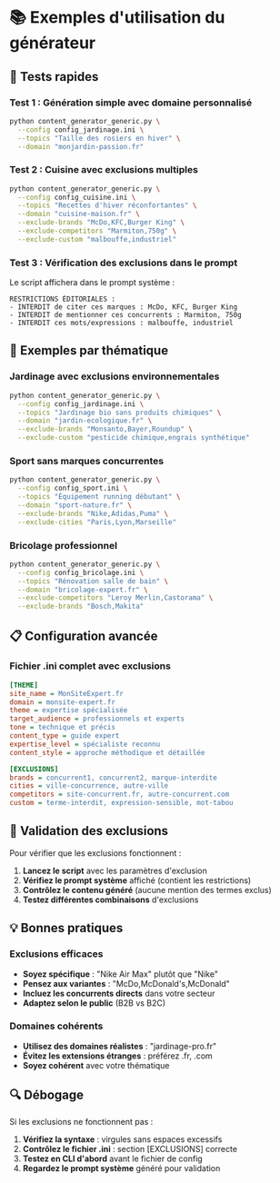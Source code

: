 # 📚 Exemples d'utilisation du générateur

## 🧪 Tests rapides

### Test 1 : Génération simple avec domaine personnalisé
```bash
python content_generator_generic.py \
  --config config_jardinage.ini \
  --topics "Taille des rosiers en hiver" \
  --domain "monjardin-passion.fr"
```

### Test 2 : Cuisine avec exclusions multiples
```bash
python content_generator_generic.py \
  --config config_cuisine.ini \
  --topics "Recettes d'hiver réconfortantes" \
  --domain "cuisine-maison.fr" \
  --exclude-brands "McDo,KFC,Burger King" \
  --exclude-competitors "Marmiton,750g" \
  --exclude-custom "malbouffe,industriel"
```

### Test 3 : Vérification des exclusions dans le prompt
Le script affichera dans le prompt système :

```
RESTRICTIONS ÉDITORIALES :
- INTERDIT de citer ces marques : McDo, KFC, Burger King
- INTERDIT de mentionner ces concurrents : Marmiton, 750g
- INTERDIT ces mots/expressions : malbouffe, industriel
```

## 🎯 Exemples par thématique

### Jardinage avec exclusions environnementales
```bash
python content_generator_generic.py \
  --config config_jardinage.ini \
  --topics "Jardinage bio sans produits chimiques" \
  --domain "jardin-ecologique.fr" \
  --exclude-brands "Monsanto,Bayer,Roundup" \
  --exclude-custom "pesticide chimique,engrais synthétique"
```

### Sport sans marques concurrentes
```bash
python content_generator_generic.py \
  --config config_sport.ini \
  --topics "Équipement running débutant" \
  --domain "sport-nature.fr" \
  --exclude-brands "Nike,Adidas,Puma" \
  --exclude-cities "Paris,Lyon,Marseille"
```

### Bricolage professionnel
```bash
python content_generator_generic.py \
  --config config_bricolage.ini \
  --topics "Rénovation salle de bain" \
  --domain "bricolage-expert.fr" \
  --exclude-competitors "Leroy Merlin,Castorama" \
  --exclude-brands "Bosch,Makita"
```

## 📋 Configuration avancée

### Fichier .ini complet avec exclusions
```ini
[THEME]
site_name = MonSiteExpert.fr
domain = monsite-expert.fr
theme = expertise spécialisée
target_audience = professionnels et experts
tone = technique et précis
content_type = guide expert
expertise_level = spécialiste reconnu
content_style = approche méthodique et détaillée

[EXCLUSIONS]
brands = concurrent1, concurrent2, marque-interdite
cities = ville-concurrence, autre-ville
competitors = site-concurrent.fr, autre-concurrent.com
custom = terme-interdit, expression-sensible, mot-tabou
```

## 🚨 Validation des exclusions

Pour vérifier que les exclusions fonctionnent :

1. **Lancez le script** avec les paramètres d'exclusion
2. **Vérifiez le prompt système** affiché (contient les restrictions)
3. **Contrôlez le contenu généré** (aucune mention des termes exclus)
4. **Testez différentes combinaisons** d'exclusions

## 💡 Bonnes pratiques

### Exclusions efficaces
- **Soyez spécifique** : "Nike Air Max" plutôt que "Nike"
- **Pensez aux variantes** : "McDo,McDonald's,McDonald"
- **Incluez les concurrents directs** dans votre secteur
- **Adaptez selon le public** (B2B vs B2C)

### Domaines cohérents
- **Utilisez des domaines réalistes** : "jardinage-pro.fr"
- **Évitez les extensions étranges** : préférez .fr, .com
- **Soyez cohérent** avec votre thématique

## 🔍 Débogage

Si les exclusions ne fonctionnent pas :

1. **Vérifiez la syntaxe** : virgules sans espaces excessifs
2. **Contrôlez le fichier .ini** : section [EXCLUSIONS] correcte
3. **Testez en CLI d'abord** avant le fichier de config
4. **Regardez le prompt système** généré pour validation
